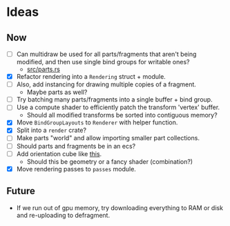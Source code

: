 # Ideas

## Now
- [ ] Can multidraw be used for all parts/fragments that aren't being modified, and then use single bind groups for writable ones?
    - [src/parts.rs](src/parts.rs)
- [x] Refactor rendering into a `Rendering` struct + module.
- [ ] Also, add instancing for drawing multiple copies of a fragment.
    - Maybe parts as well?
- [ ] Try batching many parts/fragments into a single buffer + bind group.
- [ ] Use a compute shader to efficiently patch the transform 'vertex' buffer.
    - Should all modified transforms be sorted into contiguous memory?
- [x] Move `BindGroupLayouts` to `Renderer` with helper function.
- [x] Split into a `render` crate?
- [ ] Make parts "world" and allow importing smaller part collections.
- [ ] Should parts and fragments be in an ecs?
- [ ] Add orientation cube like [this](https://cad.onshape.com/help/Content/Resources/Images/tutorial/viewcube.png).
    - Should this be geometry or a fancy shader (combination?)
- [x] Move rendering passes to `passes` module.

## Future
- If we run out of gpu memory, try downloading everything to RAM or disk and re-uploading to defragment.

